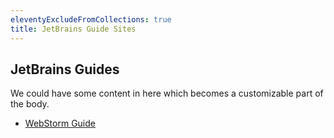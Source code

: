```yaml
---
eleventyExcludeFromCollections: true
title: JetBrains Guide Sites
---
```


## JetBrains Guides

We could have some content in here which becomes a customizable part of the body.

- [WebStorm Guide](./webstorm-guide/index.html)